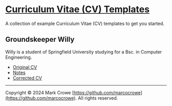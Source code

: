 
# [Curriculum Vitae (CV) Templates](https://github.com/marcocrowe/curriculum-vitae-cv-templates)

A collection of example Curriculum Vitae (CV) templates to get you started.

## Groundskeeper Willy

Willy is a student of Springfield University studying for a Bsc. in Computer Engineering.

- [Original CV](cv-bad-example.pdf)
- [Notes](cv-bad-example-notes.pdf)
- [Corrected CV](cv-corrected.pdf)

---

Copyright &copy; 2024 Mark Crowe [https://github.com/marcocrowe](https://github.com/marcocrowe). All rights reserved.
